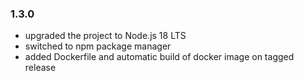 ### 1.3.0
- upgraded the project to Node.js 18 LTS
- switched to npm package manager
- added Dockerfile and automatic build of docker image on tagged release
